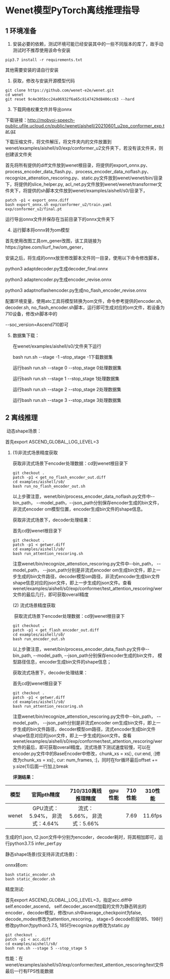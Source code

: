 # Wenet模型PyTorch离线推理指导

## 1 环境准备 

1. 安装必要的依赖，测试环境可能已经安装其中的一些不同版本的库了，故手动测试时不推荐使用该命令安装  

```
pip3.7 install -r requirements.txt  
```

其他需要安装的请自行安装

1. 获取，修改与安装开源模型代码  

```
git clone https://github.com/wenet-e2e/wenet.git
cd wenet
git reset 9c4e305bcc24a06932f6a65c8147429d8406cc63 --hard
```

3. 下载网络权重文件并导出onnx

下载链接：http://mobvoi-speech-public.ufile.ucloud.cn/public/wenet/aishell/20210601_u2pp_conformer_exp.tar.gz

下载压缩文件，将文件解压，将文件夹内的文件放置到wenet/examples/aishell/s0/exp/conformer_u2文件夹下，若没有该文件夹，则创建该文件夹

首先将所有提供的diff文件放到wenet根目录，将提供的export_onnx.py、process_encoder_data_flash.py、process_encoder_data_noflash.py、recognize_attenstion_rescoring.py、static.py文件放到wenet/wenet/bin/目录下，将提供的slice_helper.py, acl_net.py文件放到wenet/wenet/transformer文件夹下，将提供的sh脚本文件放到wenet/examples/aishell/s0/目录下，

```
patch -p1 < export_onnx.diff
bash export_onnx.sh exp/conformer_u2/train.yaml exp/conformer_u2/final.pt
```

运行导出onnx文件并保存在当前目录下的onnx文件夹下

4.  运行脚本将onnx转为om模型

首先使用改图工具om_gener改图，该工具链接为https://gitee.com/liurf_hw/om_gener，

安装之后，将生成的onnx放至修改脚本文件同一目录，使用以下命令修改脚本，

python3 adaptdecoder.py生成decoder_final.onnx

python3 adaptencoder.py生成encoder_revise.onnx

python3 adaptnoflashencoder.py生成no_flash_encoder_revise.onnx

配置环境变量，使用atc工具将模型转换为om文件，命令参考提供的encoder.sh, decoder.sh, no_flash_encoder.sh脚本，运行即可生成对应的om文件，若设备为710设备，修改sh脚本中的

--soc_version=Ascend710即可

5. 数据集下载：

   在wenet/examples/aishell/s0/文件夹下运行

   bash run.sh --stage -1 –stop_stage -1下载数据集

   运行bash run.sh --stage 0 --stop_stage 0处理数据集

   运行bash run.sh --stage 1 --stop_stage 1处理数据集

   运行bash run.sh --stage 2 --stop_stage 2处理数据集
   
   运行bash run.sh --stage 3 --stop_stage 3处理数据集

## 2 离线推理 

​	动态shape场景：

   首先export ASCEND_GLOBAL_LOG_LEVEL=3

1. (1)非流式场景精度获取

   获取非流式场景下encoder处理数据：cd到wenet根目录下
   
   ```
   git checkout .
   patch -p1 < get_no_flash_encoder_out.diff
   cd examples/aishell/s0/
   bash run_no_flash_encoder_out.sh
   ```
   
   以上步骤注意，wenet/bin/process_encoder_data_noflash.py文件中--bin_path， --model_path，--json_path分别保存encoder生成的bin文件，非流式encoder om模型位置，encoder生成bin文件的shape信息。
   
   获取非流式场景下，decoder处理结果：
   
   首先cd到wenet根目录下
   
   ```
   git checkout .
   patch -p1 < getwer.diff
   cd examples/aishell/s0/
   bash run_attention_rescoring.sh
   ```
   
   注意wenet/bin/recognize_attenstion_rescoring.py文件中--bin_path， --model_path， --json_path分别是非流式encoder om生成bin文件，即上一步生成的bin文件路径，decoder模型om路径，非流式encoder生成bin文件shape信息对应的json文件，即上一步生成的json文件。查看wenet/examples/aishell/s0/exp/conformer/test_attention_rescoring/wer文件的最后几行，即可获取overall精度
   
    (2) 流式场景精度获取
   
   ​	获取流式场景下encoder处理数据：cd到wenet根目录下
   
   ```
   git checkout .
   patch -p1 < get_flash_encoder_out.diff
   cd examples/aishell/s0/
   bash run_encoder_out.sh
   ```
   
   以上步骤注意，wenet/bin/process_encoder_data_flash.py文件中--bin_path, --model_path, --json_path分别保存encoder生成的bin文件， 模型路径信息，encoder生成bin文件的shape信息；
   
   
   
   获取流式场景下，decoder处理结果：
   
   首先cd到wenet根目录下
   
   ```
   git checkout .
   patch -p1 < getwer.diff
   cd examples/aishell/s0/
   bash run_attention_rescoring.sh
   ```
   
   注意wenet/bin/recognize_attenstion_rescoring.py文件中--bin_path， --model_path， --json_path分别是非流式encoder om生成bin文件，即上一步生成的bin文件路径，decoder模型om路径，流式encoder生成bin文件shape信息对应的json文件，即上一步生成的json文件。查看wenet/examples/aishell/s0/exp/conformer/test_attention_rescoring/wer文件的最后，即可获取overall精度。流式场景下测试速度较慢，可以在encoder.py文件中的BaseEncoder中修改，chunk_xs = xs[:, cur:end, :]修改为chunk_xs = xs[:, cur: num_frames, :]，同时在for循环最后offset += y.size(1)后面一行加上break
   
   
   
   **评测结果：**   

| 模型  |          官网pth精度           |     710/310离线推理精度     | gpu性能 | 710性能 | 310性能 |
| :---: | :----------------------------: | :-------------------------: | :-----: | :-----: | ------- |
| wenet | GPU流式：5.94%， 非流式：4.64% | 流式：5.66%， 非流式：5.66% |         |  7.69   | 11.6fps |

生成的t1.json, t2.json文件中分别为encoder，decoder耗时，将其相加即可，运行python3.7.5 infer_perf.py

静态shape场景(仅支持非流式场景)：

onnx转om:

```
bash static_encoder.sh
bash static_decoder.sh
```

精度测试:

首先export ASCEND_GLOBAL_LOG_LEVEL=3，指定acc.diff中self.encoder_ascend， self.decoder_ascend加载的文件为静态转出的encoder，decoder模型，修改run.sh中average_checkpoint为false, decode_modes修改为attention_rescoring， stage=5 decode阶段185、198行修改python为python3.7.5, 185行recognize.py修改为static.py

```
git checkout .
patch -p1 < acc.diff
cd examples/aishell/s0/
bash run.sh --stage 5 --stop_stage 5
```

性能：在wenet/examples/aishell/s0/exp/conformer/test_attention_rescoring/text文件最后一行有FPS性能数据

